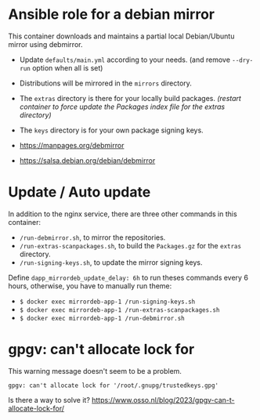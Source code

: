 # Ansible role for a debian mirror

This container downloads and maintains a partial local Debian/Ubuntu mirror using debmirror.

- Update `defaults/main.yml` according to your needs. (and remove `--dry-run` option when all is set)
- Distributions will be mirrored in the `mirrors` directory.
- The `extras` directory is there for your locally build packages.
  *(restart container to force update the Packages index file for the extras directory)*
- The `keys` directory is for your own package signing keys.

- https://manpages.org/debmirror
- https://salsa.debian.org/debian/debmirror


# Update / Auto update

In addition to the nginx service, there are three other commands in this container:

- `/run-debmirror.sh`, to mirror the repositories.
- `/run-extras-scanpackages.sh`, to build the `Packages.gz` for the `extras` directory.
- `/run-signing-keys.sh`, to update the mirror signing keys.

Define `dapp_mirrordeb_update_delay: 6h` to run theses commands every 6 hours,
otherwise, you have to manually run theme:

- `$ docker exec mirrordeb-app-1 /run-signing-keys.sh`
- `$ docker exec mirrordeb-app-1 /run-extras-scanpackages.sh`
- `$ docker exec mirrordeb-app-1 /run-debmirror.sh`


# gpgv: can't allocate lock for

This warning message doesn't seem to be a problem.

`gpgv: can't allocate lock for '/root/.gnupg/trustedkeys.gpg'`

Is there a way to solve it?
https://www.osso.nl/blog/2023/gpgv-can-t-allocate-lock-for/

